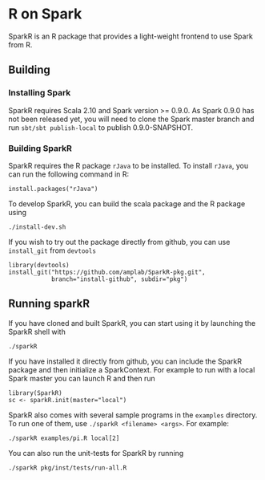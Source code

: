 # R on Spark

SparkR is an R package that provides a light-weight frontend to use Spark from
R.

## Building

### Installing Spark
SparkR requires Scala 2.10 and Spark version >= 0.9.0. As Spark 0.9.0 has not
been released yet, you will need to clone the Spark master branch and
run `sbt/sbt publish-local` to publish 0.9.0-SNAPSHOT.

### Building SparkR
SparkR requires the R package `rJava` to be installed. To install `rJava`,
you can run the following command in R:

    install.packages("rJava")

To develop SparkR, you can build the scala package and the R package using

    ./install-dev.sh

If you wish to try out the package directly from github, you can use `install_git` from `devtools`

    library(devtools)
    install_git("https://github.com/amplab/SparkR-pkg.git",
                branch="install-github", subdir="pkg")

## Running sparkR
If you have cloned and built SparkR, you can start using it by launching the SparkR
shell with

    ./sparkR

If you have installed it directly from github, you can include the SparkR
package and then initialize a SparkContext. For example to run with a local
Spark master you can launch R and then run

    library(SparkR)
    sc <- sparkR.init(master="local")

SparkR also comes with several sample programs in the `examples` directory.
To run one of them, use `./sparkR <filename> <args>`. For example:

    ./sparkR examples/pi.R local[2]  

You can also run the unit-tests for SparkR by running

    ./sparkR pkg/inst/tests/run-all.R
